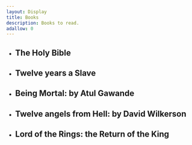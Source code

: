 ```yaml
---
layout: Display
title: Books
description: Books to read.
adallow: 0
---
```

<ul>

<li class="bible"><h2 class="book-heading">The Holy Bible</h2></li>


<li class="twelve-years-a-slave"><h2 class="book-heading">Twelve years a Slave</h2></li>


<li class="being-mortal"><h2 class="book-heading">Being Mortal: by Atul Gawande</h2></li>

<li class="twelve-angels-from-hell"><h2 class="book-heading">Twelve angels from Hell: by David Wilkerson</h2></li>

<li class="return-of-the-king"><h2 class="book-heading">Lord of the Rings: the Return of the King</h2></li>


</ul>
